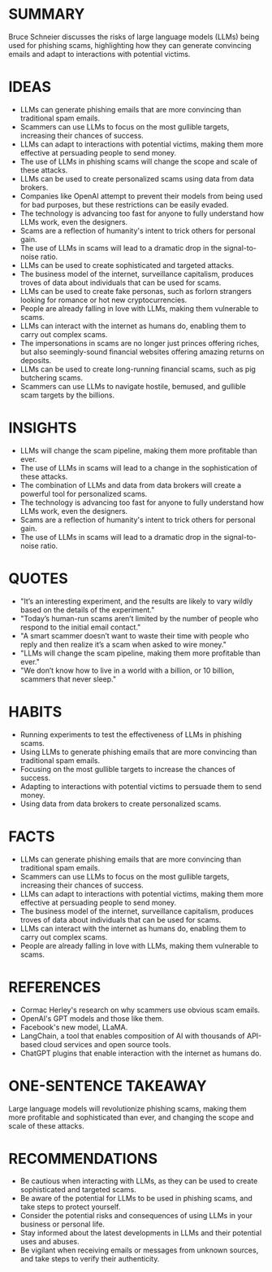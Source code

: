 # SUMMARY
Bruce Schneier discusses the risks of large language models (LLMs) being used for phishing scams, highlighting how they can generate convincing emails and adapt to interactions with potential victims.

# IDEAS
* LLMs can generate phishing emails that are more convincing than traditional spam emails.
* Scammers can use LLMs to focus on the most gullible targets, increasing their chances of success.
* LLMs can adapt to interactions with potential victims, making them more effective at persuading people to send money.
* The use of LLMs in phishing scams will change the scope and scale of these attacks.
* LLMs can be used to create personalized scams using data from data brokers.
* Companies like OpenAI attempt to prevent their models from being used for bad purposes, but these restrictions can be easily evaded.
* The technology is advancing too fast for anyone to fully understand how LLMs work, even the designers.
* Scams are a reflection of humanity's intent to trick others for personal gain.
* The use of LLMs in scams will lead to a dramatic drop in the signal-to-noise ratio.
* LLMs can be used to create sophisticated and targeted attacks.
* The business model of the internet, surveillance capitalism, produces troves of data about individuals that can be used for scams.
* LLMs can be used to create fake personas, such as forlorn strangers looking for romance or hot new cryptocurrencies.
* People are already falling in love with LLMs, making them vulnerable to scams.
* LLMs can interact with the internet as humans do, enabling them to carry out complex scams.
* The impersonations in scams are no longer just princes offering riches, but also seemingly-sound financial websites offering amazing returns on deposits.
* LLMs can be used to create long-running financial scams, such as pig butchering scams.
* Scammers can use LLMs to navigate hostile, bemused, and gullible scam targets by the billions.

# INSIGHTS
* LLMs will change the scam pipeline, making them more profitable than ever.
* The use of LLMs in scams will lead to a change in the sophistication of these attacks.
* The combination of LLMs and data from data brokers will create a powerful tool for personalized scams.
* The technology is advancing too fast for anyone to fully understand how LLMs work, even the designers.
* Scams are a reflection of humanity's intent to trick others for personal gain.
* The use of LLMs in scams will lead to a dramatic drop in the signal-to-noise ratio.

# QUOTES
* "It’s an interesting experiment, and the results are likely to vary wildly based on the details of the experiment."
* "Today’s human-run scams aren’t limited by the number of people who respond to the initial email contact."
* "A smart scammer doesn’t want to waste their time with people who reply and then realize it’s a scam when asked to wire money."
* "LLMs will change the scam pipeline, making them more profitable than ever."
* "We don’t know how to live in a world with a billion, or 10 billion, scammers that never sleep."

# HABITS
* Running experiments to test the effectiveness of LLMs in phishing scams.
* Using LLMs to generate phishing emails that are more convincing than traditional spam emails.
* Focusing on the most gullible targets to increase the chances of success.
* Adapting to interactions with potential victims to persuade them to send money.
* Using data from data brokers to create personalized scams.

# FACTS
* LLMs can generate phishing emails that are more convincing than traditional spam emails.
* Scammers can use LLMs to focus on the most gullible targets, increasing their chances of success.
* LLMs can adapt to interactions with potential victims, making them more effective at persuading people to send money.
* The business model of the internet, surveillance capitalism, produces troves of data about individuals that can be used for scams.
* LLMs can interact with the internet as humans do, enabling them to carry out complex scams.
* People are already falling in love with LLMs, making them vulnerable to scams.

# REFERENCES
* Cormac Herley's research on why scammers use obvious scam emails.
* OpenAI's GPT models and those like them.
* Facebook's new model, LLaMA.
* LangChain, a tool that enables composition of AI with thousands of API-based cloud services and open source tools.
* ChatGPT plugins that enable interaction with the internet as humans do.

# ONE-SENTENCE TAKEAWAY
Large language models will revolutionize phishing scams, making them more profitable and sophisticated than ever, and changing the scope and scale of these attacks.

# RECOMMENDATIONS
* Be cautious when interacting with LLMs, as they can be used to create sophisticated and targeted scams.
* Be aware of the potential for LLMs to be used in phishing scams, and take steps to protect yourself.
* Consider the potential risks and consequences of using LLMs in your business or personal life.
* Stay informed about the latest developments in LLMs and their potential uses and abuses.
* Be vigilant when receiving emails or messages from unknown sources, and take steps to verify their authenticity.

